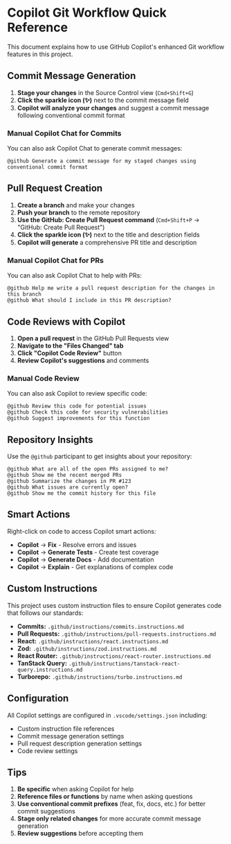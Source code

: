 # Copilot Git Workflow Quick Reference

This document explains how to use GitHub Copilot's enhanced Git workflow features in this project.

## Commit Message Generation

1. **Stage your changes** in the Source Control view (`Cmd+Shift+G`)
2. **Click the sparkle icon (✨)** next to the commit message field
3. **Copilot will analyze your changes** and suggest a commit message following conventional commit format

### Manual Copilot Chat for Commits

You can also ask Copilot Chat to generate commit messages:

```
@github Generate a commit message for my staged changes using conventional commit format
```

## Pull Request Creation

1. **Create a branch** and make your changes
2. **Push your branch** to the remote repository
3. **Use the GitHub: Create Pull Request command** (`Cmd+Shift+P` → "GitHub: Create Pull Request")
4. **Click the sparkle icon (✨)** next to the title and description fields
5. **Copilot will generate** a comprehensive PR title and description

### Manual Copilot Chat for PRs

You can also ask Copilot Chat to help with PRs:

```
@github Help me write a pull request description for the changes in this branch
@github What should I include in this PR description?
```

## Code Reviews with Copilot

1. **Open a pull request** in the GitHub Pull Requests view
2. **Navigate to the "Files Changed" tab**
3. **Click "Copilot Code Review"** button
4. **Review Copilot's suggestions** and comments

### Manual Code Review

You can also ask Copilot to review specific code:

```
@github Review this code for potential issues
@github Check this code for security vulnerabilities
@github Suggest improvements for this function
```

## Repository Insights

Use the `@github` participant to get insights about your repository:

```
@github What are all of the open PRs assigned to me?
@github Show me the recent merged PRs
@github Summarize the changes in PR #123
@github What issues are currently open?
@github Show me the commit history for this file
```

## Smart Actions

Right-click on code to access Copilot smart actions:

- **Copilot** → **Fix** - Resolve errors and issues
- **Copilot** → **Generate Tests** - Create test coverage
- **Copilot** → **Generate Docs** - Add documentation
- **Copilot** → **Explain** - Get explanations of complex code

## Custom Instructions

This project uses custom instruction files to ensure Copilot generates code that follows our standards:

- **Commits:** `.github/instructions/commits.instructions.md`
- **Pull Requests:** `.github/instructions/pull-requests.instructions.md`
- **React:** `.github/instructions/react.instructions.md`
- **Zod:** `.github/instructions/zod.instructions.md`
- **React Router:** `.github/instructions/react-router.instructions.md`
- **TanStack Query:** `.github/instructions/tanstack-react-query.instructions.md`
- **Turborepo:** `.github/instructions/turbo.instructions.md`

## Configuration

All Copilot settings are configured in `.vscode/settings.json` including:

- Custom instruction file references
- Commit message generation settings
- Pull request description generation settings
- Code review settings

## Tips

1. **Be specific** when asking Copilot for help
2. **Reference files or functions** by name when asking questions
3. **Use conventional commit prefixes** (feat, fix, docs, etc.) for better commit suggestions
4. **Stage only related changes** for more accurate commit message generation
5. **Review suggestions** before accepting them
